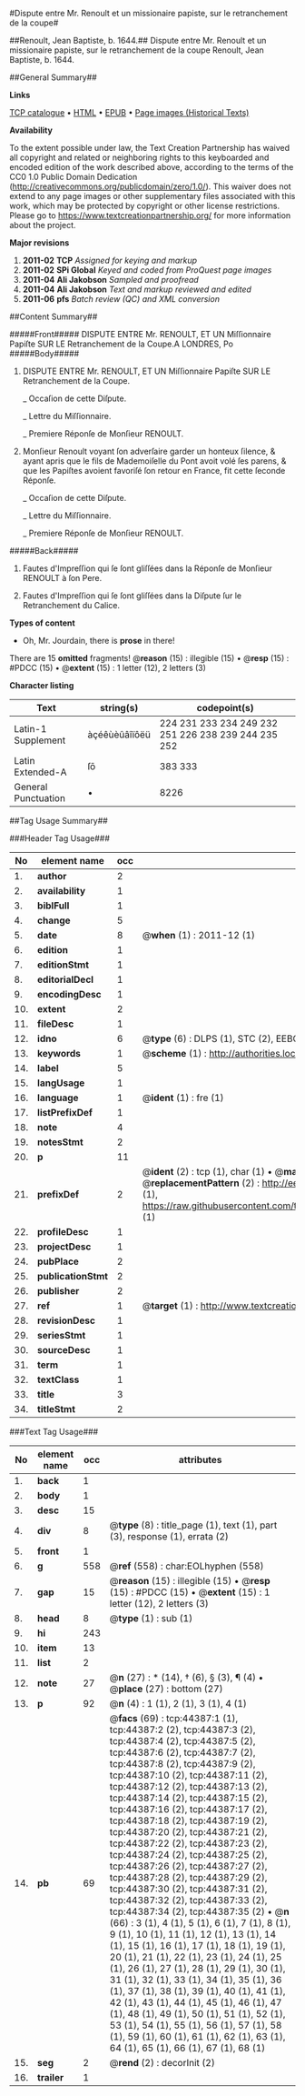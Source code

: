 #Dispute entre Mr. Renoult et un missionaire papiste, sur le retranchement de la coupe#

##Renoult, Jean Baptiste, b. 1644.##
Dispute entre Mr. Renoult et un missionaire papiste, sur le retranchement de la coupe
Renoult, Jean Baptiste, b. 1644.

##General Summary##

**Links**

[TCP catalogue](http://www.ota.ox.ac.uk/tcp/)  • 
[HTML](http://tei.it.ox.ac.uk/tcp/Texts-HTML/free/A57/A57006.html)  • 
[EPUB](http://tei.it.ox.ac.uk/tcp/Texts-EPUB/free/A57/A57006.epub) • 
[Page images (Historical Texts)](https://historicaltexts.jisc.ac.uk/eebo-09955639e)

**Availability**

To the extent possible under law, the Text Creation Partnership has waived all copyright and related or neighboring rights to this keyboarded and encoded edition of the work described above, according to the terms of the CC0 1.0 Public Domain Dedication (http://creativecommons.org/publicdomain/zero/1.0/). This waiver does not extend to any page images or other supplementary files associated with this work, which may be protected by copyright or other license restrictions. Please go to https://www.textcreationpartnership.org/ for more information about the project.

**Major revisions**

1. __2011-02__ __TCP__ *Assigned for keying and markup*
1. __2011-02__ __SPi Global__ *Keyed and coded from ProQuest page images*
1. __2011-04__ __Ali Jakobson__ *Sampled and proofread*
1. __2011-04__ __Ali Jakobson__ *Text and markup reviewed and edited*
1. __2011-06__ __pfs__ *Batch review (QC) and XML conversion*

##Content Summary##

#####Front#####
DISPUTE ENTRE Mr. RENOULT, ET UN Miſſionnaire Papiſte SUR LE Retranchement de la Coupe.A LONDRES, Po
#####Body#####

1. DISPUTE ENTRE Mr. RENOULT, ET UN Miſſionnaire Papiſte SUR LE Retranchement de la Coupe.

    _ Occaſion de cette Diſpute.

    _ Lettre du Miſſionnaire.

    _ Premiere Réponſe de Monſieur RENOULT.

1. Monſieur Renoult voyant ſon adverſaire garder un honteux ſilence, & ayant apris que le fils de Mademoiſelle du Pont avoit volé ſes parens, & que les Papiſtes avoient favoriſé ſon retour en France, fit cette ſeconde Réponſe.

    _ Occaſion de cette Diſpute.

    _ Lettre du Miſſionnaire.

    _ Premiere Réponſe de Monſieur RENOULT.

#####Back#####

1. Fautes d'Impreſſion qui ſe ſont gliſſées dans la Réponſe de Monſieur RENOULT à ſon Pere.

1. Fautes d'Impreſſion qui ſe ſont gliſſées dans la Diſpute ſur le Retranchement du Calice.

**Types of content**

  * Oh, Mr. Jourdain, there is **prose** in there!

There are 15 **omitted** fragments! 
 @__reason__ (15) : illegible (15)  •  @__resp__ (15) : #PDCC (15)  •  @__extent__ (15) : 1 letter (12), 2 letters (3)

**Character listing**


|Text|string(s)|codepoint(s)|
|---|---|---|
|Latin-1 Supplement|àçéêùèûâîïôëü|224 231 233 234 249 232 251 226 238 239 244 235 252|
|Latin Extended-A|ſō|383 333|
|General Punctuation|•|8226|

##Tag Usage Summary##

###Header Tag Usage###

|No|element name|occ|attributes|
|---|---|---|---|
|1.|__author__|2||
|2.|__availability__|1||
|3.|__biblFull__|1||
|4.|__change__|5||
|5.|__date__|8| @__when__ (1) : 2011-12 (1)|
|6.|__edition__|1||
|7.|__editionStmt__|1||
|8.|__editorialDecl__|1||
|9.|__encodingDesc__|1||
|10.|__extent__|2||
|11.|__fileDesc__|1||
|12.|__idno__|6| @__type__ (6) : DLPS (1), STC (2), EEBO-CITATION (1), OCLC (1), VID (1)|
|13.|__keywords__|1| @__scheme__ (1) : http://authorities.loc.gov/ (1)|
|14.|__label__|5||
|15.|__langUsage__|1||
|16.|__language__|1| @__ident__ (1) : fre (1)|
|17.|__listPrefixDef__|1||
|18.|__note__|4||
|19.|__notesStmt__|2||
|20.|__p__|11||
|21.|__prefixDef__|2| @__ident__ (2) : tcp (1), char (1)  •  @__matchPattern__ (2) : ([0-9\-]+):([0-9IVX]+) (1), (.+) (1)  •  @__replacementPattern__ (2) : http://eebo.chadwyck.com/downloadtiff?vid=$1&page=$2 (1), https://raw.githubusercontent.com/textcreationpartnership/Texts/master/tcpchars.xml#$1 (1)|
|22.|__profileDesc__|1||
|23.|__projectDesc__|1||
|24.|__pubPlace__|2||
|25.|__publicationStmt__|2||
|26.|__publisher__|2||
|27.|__ref__|1| @__target__ (1) : http://www.textcreationpartnership.org/docs/. (1)|
|28.|__revisionDesc__|1||
|29.|__seriesStmt__|1||
|30.|__sourceDesc__|1||
|31.|__term__|1||
|32.|__textClass__|1||
|33.|__title__|3||
|34.|__titleStmt__|2||


###Text Tag Usage###

|No|element name|occ|attributes|
|---|---|---|---|
|1.|__back__|1||
|2.|__body__|1||
|3.|__desc__|15||
|4.|__div__|8| @__type__ (8) : title_page (1), text (1), part (3), response (1), errata (2)|
|5.|__front__|1||
|6.|__g__|558| @__ref__ (558) : char:EOLhyphen (558)|
|7.|__gap__|15| @__reason__ (15) : illegible (15)  •  @__resp__ (15) : #PDCC (15)  •  @__extent__ (15) : 1 letter (12), 2 letters (3)|
|8.|__head__|8| @__type__ (1) : sub (1)|
|9.|__hi__|243||
|10.|__item__|13||
|11.|__list__|2||
|12.|__note__|27| @__n__ (27) : * (14), † (6), § (3), ¶ (4)  •  @__place__ (27) : bottom (27)|
|13.|__p__|92| @__n__ (4) : 1 (1), 2 (1), 3 (1), 4 (1)|
|14.|__pb__|69| @__facs__ (69) : tcp:44387:1 (1), tcp:44387:2 (2), tcp:44387:3 (2), tcp:44387:4 (2), tcp:44387:5 (2), tcp:44387:6 (2), tcp:44387:7 (2), tcp:44387:8 (2), tcp:44387:9 (2), tcp:44387:10 (2), tcp:44387:11 (2), tcp:44387:12 (2), tcp:44387:13 (2), tcp:44387:14 (2), tcp:44387:15 (2), tcp:44387:16 (2), tcp:44387:17 (2), tcp:44387:18 (2), tcp:44387:19 (2), tcp:44387:20 (2), tcp:44387:21 (2), tcp:44387:22 (2), tcp:44387:23 (2), tcp:44387:24 (2), tcp:44387:25 (2), tcp:44387:26 (2), tcp:44387:27 (2), tcp:44387:28 (2), tcp:44387:29 (2), tcp:44387:30 (2), tcp:44387:31 (2), tcp:44387:32 (2), tcp:44387:33 (2), tcp:44387:34 (2), tcp:44387:35 (2)  •  @__n__ (66) : 3 (1), 4 (1), 5 (1), 6 (1), 7 (1), 8 (1), 9 (1), 10 (1), 11 (1), 12 (1), 13 (1), 14 (1), 15 (1), 16 (1), 17 (1), 18 (1), 19 (1), 20 (1), 21 (1), 22 (1), 23 (1), 24 (1), 25 (1), 26 (1), 27 (1), 28 (1), 29 (1), 30 (1), 31 (1), 32 (1), 33 (1), 34 (1), 35 (1), 36 (1), 37 (1), 38 (1), 39 (1), 40 (1), 41 (1), 42 (1), 43 (1), 44 (1), 45 (1), 46 (1), 47 (1), 48 (1), 49 (1), 50 (1), 51 (1), 52 (1), 53 (1), 54 (1), 55 (1), 56 (1), 57 (1), 58 (1), 59 (1), 60 (1), 61 (1), 62 (1), 63 (1), 64 (1), 65 (1), 66 (1), 67 (1), 68 (1)|
|15.|__seg__|2| @__rend__ (2) : decorInit (2)|
|16.|__trailer__|1||

